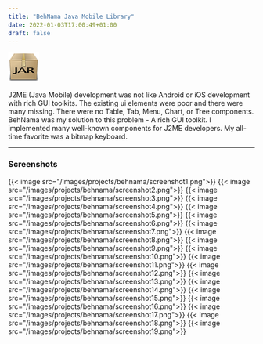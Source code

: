 ```yaml
---
title: "BehNama Java Mobile Library"
date: 2022-01-03T17:00:49+01:00
draft: false
---
```


![icon](/images/projects/behnama/icon.png)

J2ME (Java Mobile) development was not like Android or iOS development with rich GUI toolkits. The existing ui elements were poor and there were many missing. There were no Table, Tab, Menu, Chart, or Tree components. BehNama was my solution to this problem - A rich GUI toolkit. I implemented many well-known components for J2ME developers. My all-time favorite was a bitmap keyboard.

---

### Screenshots

{{< image src="/images/projects/behnama/screenshot1.png">}}
{{< image src="/images/projects/behnama/screenshot2.png">}}
{{< image src="/images/projects/behnama/screenshot3.png">}}
{{< image src="/images/projects/behnama/screenshot4.png">}}
{{< image src="/images/projects/behnama/screenshot5.png">}}
{{< image src="/images/projects/behnama/screenshot6.png">}}
{{< image src="/images/projects/behnama/screenshot7.png">}}
{{< image src="/images/projects/behnama/screenshot8.png">}}
{{< image src="/images/projects/behnama/screenshot9.png">}}
{{< image src="/images/projects/behnama/screenshot10.png">}}
{{< image src="/images/projects/behnama/screenshot11.png">}}
{{< image src="/images/projects/behnama/screenshot12.png">}}
{{< image src="/images/projects/behnama/screenshot13.png">}}
{{< image src="/images/projects/behnama/screenshot14.png">}}
{{< image src="/images/projects/behnama/screenshot15.png">}}
{{< image src="/images/projects/behnama/screenshot16.png">}}
{{< image src="/images/projects/behnama/screenshot17.png">}}
{{< image src="/images/projects/behnama/screenshot18.png">}}
{{< image src="/images/projects/behnama/screenshot19.png">}}